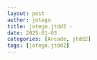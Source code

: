 ```yaml
---
layout: post
author: jotego
title: jotego.jtdd2 - 
date: 2025-01-03
categories: [Arcade, jtdd2]
tags: [jotego.jtdd2]
---
```


